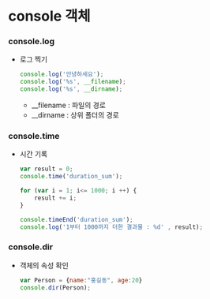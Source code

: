 # console 객체



### console.log

- 로그 찍기

  ```javascript
  console.log('안녕하세요');
  console.log('%s', __filename);
  console.log('%s', __dirname);
  ```

  - __filename : 파일의 경로
  - __dirname : 상위 폴더의 경로



### console.time

- 시간 기록

  ```javascript
  var result = 0;
  console.time('duration_sum');
  
  for (var i = 1; i<= 1000; i ++) {
      result += i;
  }
  
  console.timeEnd('duration_sum');
  console.log('1부터 1000까지 더한 결과물 : %d' , result);
  ```



### console.dir

- 객체의 속성 확인

  ```javascript
  var Person = {name:"홍길동", age:20}
  console.dir(Person);
  ```

  

